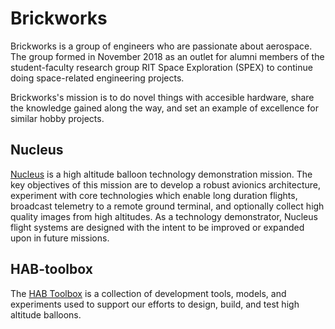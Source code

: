 # Brickworks

Brickworks is a group of engineers who are passionate about aerospace. The
group formed in November 2018 as an outlet for alumni members of the
student-faculty research group RIT Space Exploration (SPEX) to continue
doing space-related engineering projects.

Brickworks's mission is to do novel things with accesible hardware, share
the knowledge gained along the way, and set an example of excellence for
similar hobby projects.

## Nucleus

[Nucleus](https://brickworks.github.io/Nucleus/) is a high altitude
balloon technology demonstration mission. The key objectives of this
mission are to develop a robust avionics architecture, experiment
with core technologies which enable long duration flights, broadcast
telemetry to a remote ground terminal, and optionally collect high 
quality images from high altitudes. As a technology demonstrator,
Nucleus flight systems are designed  with the intent to be improved
or expanded upon in future missions.

## HAB-toolbox
The [HAB Toolbox](https://brickworks.github.io/HAB-toolbox) is a collection
of development tools, models, and experiments used to support our efforts
to design, build, and test high altitude balloons.
